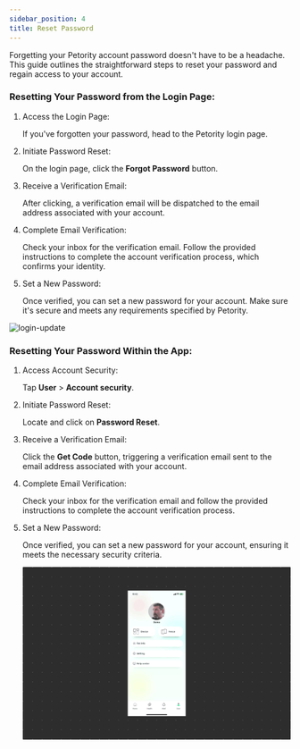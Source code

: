 ```yaml
---
sidebar_position: 4
title: Reset Password
---
```


Forgetting your Petority account password doesn't have to be a headache. This guide outlines the straightforward steps to reset your password and regain access to your account.
### Resetting Your Password from the Login Page:
1. Access the Login Page:

    If you've forgotten your password, head to the Petority login page.
2. Initiate Password Reset:

    On the login page, click the **Forgot Password** button.
3. Receive a Verification Email:

    After clicking, a verification email will be dispatched to the email address associated with your account.
4. Complete Email Verification:

    Check your inbox for the verification email. Follow the provided instructions to complete the account verification process, which confirms your identity.
5. Set a New Password:

    Once verified, you can set a new password for your account. Make sure it's secure and meets any requirements specified by Petority.

![login-update](/img/manage-account/Password-reset1.gif)

### Resetting Your Password Within the App:
1. Access Account Security:

    Tap **User** > **Account security**.
2. Initiate Password Reset:

    Locate and click on **Password Reset**.
3. Receive a Verification Email:

    Click the **Get Code** button, triggering a verification email sent to the email address associated with your account.
4. Complete Email Verification:

    Check your inbox for the verification email and follow the provided instructions to complete the account verification process.
5. Set a New Password:

    Once verified, you can set a new password for your account, ensuring it meets the necessary security criteria.

    ![user update](/img/manage-account/Password-Reset2.gif)

